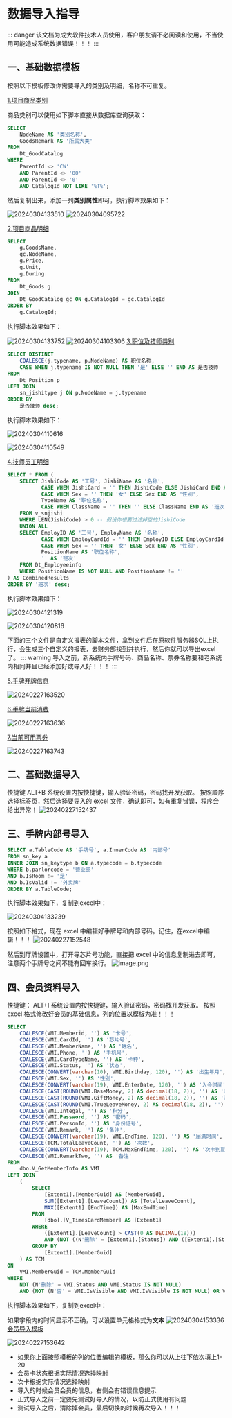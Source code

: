 # 数据导入指导
::: danger
该文档为成大软件技术人员使用，客户朋友请不必阅读和使用，不当使用可能造成系统数据错误！！！
:::
## 一、基础数据模板
按照以下模板修改你需要导入的类别及明细，名称不可重复。

[1.项目商品类别](https://wiki-cdsoft.oss-cn-hangzhou.aliyuncs.com/1.项目商品类别.xls)

商品类别可以使用如下脚本直接从数据库查询获取：
```` sql
SELECT 
    NodeName AS '类别名称',
    GoodsRemark AS '所属大类'
FROM 
    Dt_GoodCatalog 
WHERE 
    ParentId <> 'CW' 
    AND ParentId <> '00' 
    AND ParentId <> '0'
    AND CatalogId NOT LIKE '%T%';

````
然后复制出来，添加一列**类别属性**即可，执行脚本效果如下：

![20240304133510](https://wiki-cdsoft.oss-cn-hangzhou.aliyuncs.com/20240304133510.png)
![20240304095722](https://wiki-cdsoft.oss-cn-hangzhou.aliyuncs.com/20240304095722.png)

[2.项目商品明细](https://wiki-cdsoft.oss-cn-hangzhou.aliyuncs.com/2.项目商品明细.xls)

```` sql
SELECT 
    g.GoodsName,
    gc.NodeName,
    g.Price,
    g.Unit,
    g.During
FROM 
    Dt_Goods g
JOIN 
    Dt_GoodCatalog gc ON g.CatalogId = gc.CatalogId
ORDER BY 
    g.CatalogId;

````
执行脚本效果如下：


![20240304133752](https://wiki-cdsoft.oss-cn-hangzhou.aliyuncs.com/20240304133752.png)
![20240304103306](https://wiki-cdsoft.oss-cn-hangzhou.aliyuncs.com/20240304103306.png)
[3.职位及技师类别](https://wiki-cdsoft.oss-cn-hangzhou.aliyuncs.com/3.职位及技师类别.xls)

```` sql
SELECT DISTINCT
    COALESCE(j.typename, p.NodeName) AS 职位名称,
    CASE WHEN j.typename IS NOT NULL THEN '是' ELSE '' END AS 是否技师
FROM
    Dt_Position p
LEFT JOIN
    sn_jishitype j ON p.NodeName = j.typename
ORDER BY
    是否技师 desc;

````

执行脚本效果如下：

![20240304110616](https://wiki-cdsoft.oss-cn-hangzhou.aliyuncs.com/20240304110616.png)

![20240304110549](https://wiki-cdsoft.oss-cn-hangzhou.aliyuncs.com/20240304110549.png)

[4.技师员工明细](https://wiki-cdsoft.oss-cn-hangzhou.aliyuncs.com/4.技师员工明细.xls)

```` sql
SELECT * FROM (
    SELECT JishiCode AS '工号', JishiName AS '名称', 
           CASE WHEN JishiCard = '' THEN JishiCode ELSE JishiCard END AS '芯片号',
           CASE WHEN Sex = '' THEN '女' ELSE Sex END AS '性别', 
           TypeName AS '职位名称', 
           CASE WHEN ClassName = '' THEN '' ELSE ClassName END AS '班次' 
    FROM v_snjishi 
    WHERE LEN(JishiCode) > 0 -- 假设你想要过滤掉空的JishiCode
    UNION ALL
    SELECT EmployID AS '工号', EmployName AS '名称', 
           CASE WHEN EmployCardId = '' THEN EmployID ELSE EmployCardId END AS '芯片号',
           CASE WHEN Sex = '' THEN '女' ELSE Sex END AS '性别', 
           PositionName AS '职位名称', 
           '' AS '班次'
    FROM Dt_Employeeinfo
    WHERE PositionName IS NOT NULL AND PositionName != ''
) AS CombinedResults
ORDER BY '班次' desc;

````

执行脚本效果如下：

![20240304121319](https://wiki-cdsoft.oss-cn-hangzhou.aliyuncs.com/20240304121319.png)

![20240304120816](https://wiki-cdsoft.oss-cn-hangzhou.aliyuncs.com/20240304120816.png)

下面的三个文件是自定义报表的脚本文件，拿到文件后在原软件服务器SQL上执行，会生成三个自定义的报表，去财务部找到并执行，然后你就可以导出excel了。
::: warning
导入之前，新系统内手牌号码、商品名称、票券名称要和老系统内相同并且已经添加好或导入好！！！
:::

[5.手牌开牌信息](https://wiki-cdsoft.oss-cn-hangzhou.aliyuncs.com/手牌开牌信息.txt)

![20240227163520](https://wiki-cdsoft.oss-cn-hangzhou.aliyuncs.com/20240227163520.png)

[6.手牌当前消费](https://wiki-cdsoft.oss-cn-hangzhou.aliyuncs.com/6.手牌当前消费.txt)

![20240227163636](https://wiki-cdsoft.oss-cn-hangzhou.aliyuncs.com/20240227163636.png)

[7.当前可用票券](https://wiki-cdsoft.oss-cn-hangzhou.aliyuncs.com/7.当前可用票券.txt)

![20240227163743](https://wiki-cdsoft.oss-cn-hangzhou.aliyuncs.com/20240227163743.png)

## 二、基础数据导入
快捷键 ALT+B
系统设置内按快捷键，输入验证密码，密码找开发获取。
按照顺序选择标签页，然后选择要导入的 excel 文件，确认即可，如有重复错误，程序会给出异常！
![20240227152437](https://wiki-cdsoft.oss-cn-hangzhou.aliyuncs.com/20240227152437.png)

## 三、手牌内部号导入

```` sql
SELECT a.TableCode AS '手牌号', a.InnerCode AS '内部号'
FROM sn_key a
INNER JOIN sn_keytype b ON a.typecode = b.typecode
WHERE b.parlorcode = '营业部'
AND b.IsRoom != '是'
AND b.IsValid != '外卖牌'
ORDER BY a.TableCode;
````

执行脚本效果如下，复制到excel中：

![20240304133239](https://wiki-cdsoft.oss-cn-hangzhou.aliyuncs.com/20240304133239.png)


按照如下格式，现在 excel 中编辑好手牌号和内部号码。记住，在excel中编辑！！！
![20240227152548](https://wiki-cdsoft.oss-cn-hangzhou.aliyuncs.com/20240227152548.png)

然后到厅牌设置中，打开导芯片号功能，直接把 excel 中的信息复制进去即可，注意两个手牌号之间不能有回车换行。
![image.png](https://wiki-cdsoft.oss-cn-hangzhou.aliyuncs.com/202402271527847.png)

## 四、会员资料导入
快捷键： ALT+I
系统设置内按快捷键，输入验证密码，密码找开发获取。
按照 excel 格式修改好会员的基础信息，列的位置以模板为准！！！
```` sql
SELECT 
    COALESCE(VMI.Memberid, '') AS '卡号',
    COALESCE(VMI.CardId, '') AS '芯片号',
    COALESCE(VMI.MemberName, '') AS '姓名',
    COALESCE(VMI.Phone, '') AS '手机号',
    COALESCE(VMI.CardTypeName, '') AS '卡种',
    COALESCE(VMI.Status, '') AS '状态',
    COALESCE(CONVERT(varchar(10), VMI.Birthday, 120), '') AS '出生年月', 
    COALESCE(VMI.Sex, '') AS '性别',
    COALESCE(CONVERT(varchar(19), VMI.EnterDate, 120), '') AS '入会时间',
    COALESCE(CAST(ROUND(VMI.BaseMoney, 2) AS decimal(18, 2)), '') AS '本金',
    COALESCE(CAST(ROUND(VMI.GiftMoney, 2) AS decimal(18, 2)), '') AS '赠金',
    COALESCE(CAST(ROUND(VMI.TrueLeaveMoney, 2) AS decimal(18, 2)), '') AS '余额',
    COALESCE(VMI.Integal, '') AS '积分',
    COALESCE(VMI.Password, '') AS '密码',
    COALESCE(VMI.PersonId, '') AS '身份证号',
    COALESCE(VMI.Remark, '') AS '备注',
    COALESCE(CONVERT(varchar(19), VMI.EndTime, 120), '') AS '届满时间',
    COALESCE(TCM.TotalLeaveCount, '') AS '次数',
    COALESCE(CONVERT(varchar(19), TCM.MaxEndTime, 120), '') AS '次卡到期时间',
    COALESCE(VMI.RemarkTwo, '') AS '备注'
FROM 
    dbo.V_GetMemberInfo AS VMI
LEFT JOIN
    (
        SELECT 
            [Extent1].[MemberGuid] AS [MemberGuid], 
            SUM([Extent1].[LeaveCount]) AS [TotalLeaveCount], 
            MAX([Extent1].[EndTime]) AS [MaxEndTime]
        FROM 
            [dbo].[V_TimesCardMember] AS [Extent1]
        WHERE 
            ([Extent1].[LeaveCount] > CAST(0 AS DECIMAL(18))) 
            AND (NOT ((N'删除' = [Extent1].[Status]) AND ([Extent1].[Status] IS NOT NULL)))
        GROUP BY 
            [Extent1].[MemberGuid]
    ) AS TCM
ON 
    VMI.MemberGuid = TCM.MemberGuid
WHERE 
    NOT (N'删除' = VMI.Status AND VMI.Status IS NOT NULL)
    AND (NOT (N'否' = VMI.IsVisible AND VMI.IsVisible IS NOT NULL) OR VMI.IsVisible IS NULL);

````
执行脚本效果如下，复制到excel中：

如果字段内的时间显示不正确，可以设置单元格格式为**文本**
![20240304153336](https://wiki-cdsoft.oss-cn-hangzhou.aliyuncs.com/20240304153336.png)
[会员导入模板](https://wiki-cdsoft.oss-cn-hangzhou.aliyuncs.com/会员导入模板.xls)


![20240227153642](https://wiki-cdsoft.oss-cn-hangzhou.aliyuncs.com/20240227153642.png)

* 如果你上面按照模板的列的位置编辑的模板，那么你可以从上往下依次填上1-20
* 会员卡状态根据实际情况选择映射
* 次卡根据实际情况选择映射
* 导入的时候会员会员的信息，右侧会有错误信息提示
* 正式导入之前一定要先测试好导入的情况，以防正式使用有问题
* 测试导入之后，清除掉会员，最后切换的时候再次导入！！！

